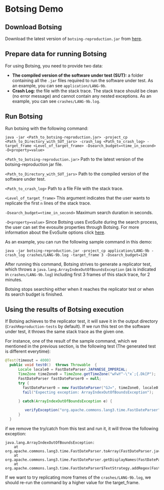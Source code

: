 # Botsing Demo

## Download Botsing
Download the latest version of `botsing-reproduction.jar` from [here](https://github.com/STAMP-project/botsing/releases).

## Prepare data for running Botsing
For using Botsing, you need to provide two data: 
 - **The compiled version of the software under test (SUT):** a folder containing all the  `.jar` files required to run the software under test. As an example, you can see `application/LANG-9b`.
 - **Crash Log:** the file with the stack trace. The stack trace should be clean (no error message) and cannot contain any nested exceptions. As an example, you can see `crashes/LANG-9b.log`.
 
 ## Run Botsing
 Run botsing with the following command:

```
java -jar <Path_to_botsing-reproduction.jar> -project_cp <Path_to_Directory_with_SUT_jars> -crash_log <Path_to_crash_log> -target_frame <Level_of_target_frame> -Dsearch_budget=<time_in_second> -D<property=value>  
```

`<Path_to_botsing-reproduction.jar>` Path to the latest version of the botsing-reproduction jar file.

`<Path_to_Directory_with_SUT_jars>` Path to the compiled version of the software under test.

`<Path_to_crash_log>` Path to a file File with the stack trace.

`<Level_of_target_frame>` This argument indicates that the user wants to replicate the first `n` lines of the stack trace.

`-Dsearch_budget=<time_in_second>` Maximum search duration in seconds.

`-D<property=value>` Since Botsing uses EvoSuite during the search process, the user can set the evosuite properties through Botsing. For more information about the EvoSuite options click [here](https://github.com/EvoSuite/evosuite/blob/master/client/src/main/java/org/evosuite/Properties.java).



As an example, you can run the following sample command in this demo:
 
 
```
java -jar botsing-reproduction.jar -project_cp application/LANG-9b -crash_log crashes/LANG-9b.log -target_frame 3 -Dsearch_budget=120
```

After running this command, Botsing strives to generate a replicator test, which throws a `java.lang.ArrayIndexOutOfBoundsException` (as is indicated in `crashes/LANG-9b.log`) including first 3 frames of this stack trace, for 2 minutes.

Botsing stops searching either when it reaches the replicator test or when its search budget is finished.

## Using the results of Botsing execution

If Botsing achieves to the replicator test, it will save it in the output directory (`CrashReproduction-tests` by default).
If we run this test on the software under test, it throws the same stack trace as the given one.

For instance, one of the result of the sample command, which we mentioned in the previous section, is the following test (The generated test is different everytime):
```java
@Test(timeout = 4000)
  public void test0()  throws Throwable  {
      Locale locale0 = FastDateParser.JAPANESE_IMPERIAL;
      TimeZone timeZone0 = TimeZone.getTimeZone("wFwY^-\"x`;{.Dk[P");
      FastDateParser fastDateParser0 = null;
      try {
        fastDateParser0 = new FastDateParser("GJ=", timeZone0, locale0);
        fail("Expecting exception: ArrayIndexOutOfBoundsException");
      
      } catch(ArrayIndexOutOfBoundsException e) {

         verifyException("org.apache.commons.lang3.time.FastDateParser", e);
      }
  }
```
if we remove the try/catch from this test and run it, it will throw the following exception:

```
java.lang.ArrayIndexOutOfBoundsException:
	at org.apache.commons.lang3.time.FastDateParser.toArray(FastDateParser.java:413)
	at org.apache.commons.lang3.time.FastDateParser.getDisplayNames(FastDateParser.java:381)
	at org.apache.commons.lang3.time.FastDateParser$TextStrategy.addRegex(FastDateParser.java:664)
```

If we want to try replicating more frames of the `crashes/LANG-9b.log`, we should re-run the command by a higher value for the target_frame.